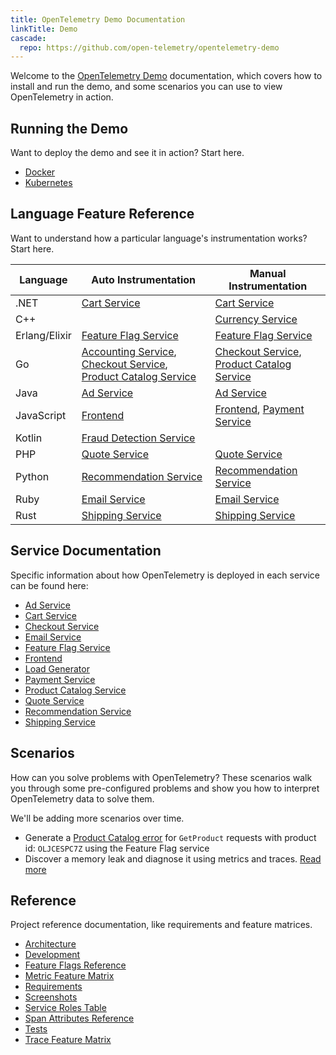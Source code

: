 ```yaml
---
title: OpenTelemetry Demo Documentation
linkTitle: Demo
cascade:
  repo: https://github.com/open-telemetry/opentelemetry-demo
---
```


Welcome to the [OpenTelemetry Demo](/ecosystem/demo/) documentation, which
covers how to install and run the demo, and some scenarios you can use to view
OpenTelemetry in action.

## Running the Demo

Want to deploy the demo and see it in action? Start here.

- [Docker](docker-deployment/)
- [Kubernetes](kubernetes-deployment/)

## Language Feature Reference

Want to understand how a particular language's instrumentation works? Start
here.

| Language      | Auto Instrumentation                                                                                                                     | Manual Instrumentation                                                                       |
| ------------- | ---------------------------------------------------------------------------------------------------------------------------------------- | -------------------------------------------------------------------------------------------- |
| .NET          | [Cart Service](services/cart/)                                                                                                           | [Cart Service](services/cart/)                                                               |
| C++           |                                                                                                                                          | [Currency Service](services/currency/)                                                       |
| Erlang/Elixir | [Feature Flag Service](services/feature-flag/)                                                                                           | [Feature Flag Service](services/feature-flag/)                                               |
| Go            | [Accounting Service](services/accounting/), [Checkout Service](services/checkout/), [Product Catalog Service](services/product-catalog/) | [Checkout Service](services/checkout/), [Product Catalog Service](services/product-catalog/) |
| Java          | [Ad Service](services/ad/)                                                                                                               | [Ad Service](services/ad/)                                                                   |
| JavaScript    | [Frontend](services/frontend/)                                                                                                           | [Frontend](services/frontend/), [Payment Service](services/payment/)                         |
| Kotlin        | [Fraud Detection Service](services/fraud-detection/)                                                                                     |                                                                                              |
| PHP           | [Quote Service](services/quote/)                                                                                                         | [Quote Service](services/quote/)                                                             |
| Python        | [Recommendation Service](services/recommendation/)                                                                                       | [Recommendation Service](services/recommendation/)                                           |
| Ruby          | [Email Service](services/email/)                                                                                                         | [Email Service](services/email/)                                                             |
| Rust          | [Shipping Service](services/shipping/)                                                                                                   | [Shipping Service](services/shipping/)                                                       |

## Service Documentation

Specific information about how OpenTelemetry is deployed in each service can be
found here:

- [Ad Service](services/ad/)
- [Cart Service](services/cart/)
- [Checkout Service](services/checkout/)
- [Email Service](services/email/)
- [Feature Flag Service](services/feature-flag/)
- [Frontend](services/frontend/)
- [Load Generator](services/load-generator/)
- [Payment Service](services/payment/)
- [Product Catalog Service](services/product-catalog/)
- [Quote Service](services/quote/)
- [Recommendation Service](services/recommendation/)
- [Shipping Service](services/shipping/)

## Scenarios

How can you solve problems with OpenTelemetry? These scenarios walk you through
some pre-configured problems and show you how to interpret OpenTelemetry data to
solve them.

We'll be adding more scenarios over time.

- Generate a [Product Catalog error](feature-flags) for `GetProduct` requests
  with product id: `OLJCESPC7Z` using the Feature Flag service
- Discover a memory leak and diagnose it using metrics and traces.
  [Read more](scenarios/recommendation-cache/)

## Reference

Project reference documentation, like requirements and feature matrices.

- [Architecture](architecture/)
- [Development](development/)
- [Feature Flags Reference](feature-flags/)
- [Metric Feature Matrix](metric-features/)
- [Requirements](./requirements/)
- [Screenshots](screenshots/)
- [Service Roles Table](service-table/)
- [Span Attributes Reference](manual-span-attributes/)
- [Tests](tests/)
- [Trace Feature Matrix](trace-features/)
